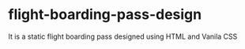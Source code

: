 # flight-boarding-pass-design
 It is a static flight boarding pass designed using HTML and Vanila CSS
